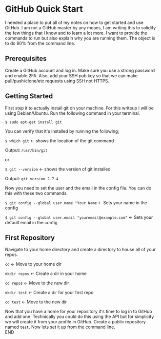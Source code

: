 # GitHub Quick Start

I needed a place to put all of my notes on how to get started and use GitHub.  I am not a GitHub master by any means, I am writing this to solidify the few things that I know and to learn a lot more.  I want to provide the commands to run but also explain why you are running them.  The object is to do 90% from the command line.  

## Prerequisites

Create a GitHub account and log in.  Make sure you use a strong password and enable 2FA.  Also, add your SSH pub key so that we can make pull/push/clone/etc requests using SSH not HTTPS.   

## Getting Started

First step it to actually install git on your machine.  For this writeup I will be using Debian/Ubuntu. Run the following command in your terminal.

`$ sudo apt-get install git`

You can verify that it's installed by running the following;

`$ which git` <- shows the location of the git command

Output: ```/usr/bin/git```

or

`$ git --version` <- shows the version of git installed

Output: ```git version 2.7.4```

Now you need to set the user and the email in the config file.  You can do this with these two commands.


`$ git config --global user.name "Your Name`   <- Sets your name in the config

`$ git config --global user.email "youremail@example.com"`   <- Sets your default email in the config

## First Repository

Navigate to your home directory and create a directory to house all of your repos.

`cd`    <- Move to your home dir

`mkdir repos`  <- Create a dir in your home

`cd repos`   <- Move to the new dir

`mkdir test`  <- Create a dir for your first repo

`cd test`   <- Move to the new dir

Now that you have a home for your repository it's time to log in to GitHub and add one.  Technically you could do this using the API but for simplicity we will create it from your profile in GitHub.  Create a public repository named `test`.  Now lets set it up from the command line.  
END

